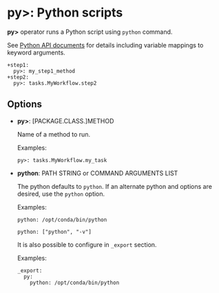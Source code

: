 # py>: Python scripts

**py>** operator runs a Python script using `python` command.

See [Python API documents](../../python_api.html) for details including variable mappings to keyword arguments.

    +step1:
      py>: my_step1_method
    +step2:
      py>: tasks.MyWorkflow.step2

## Options

* **py>**: [PACKAGE.CLASS.]METHOD

  Name of a method to run.

  Examples:

  ```
  py>: tasks.MyWorkflow.my_task
  ```

* **python**: PATH STRING or COMMAND ARGUMENTS LIST

  The python defaults to `python`. If an alternate python and options are desired, use the `python` option.

  Examples:

  ```
  python: /opt/conda/bin/python
  ```

  ```
  python: ["python", "-v"]
  ```

  It is also possible to configure in `_export` section.

  Examples:

  ```
  _export:
    py:
      python: /opt/conda/bin/python
  ```
